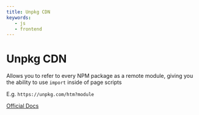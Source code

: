 ```yaml
---
title: Unpkg CDN
keywords:
   - js
   - frontend
---
```


# Unpkg CDN

Allows you to refer to every NPM package as a remote module, giving you the ability to use `import` inside of page scripts

E.g. `https://unpkg.com/htm?module`

[Official Docs](https://unpkg.com)

